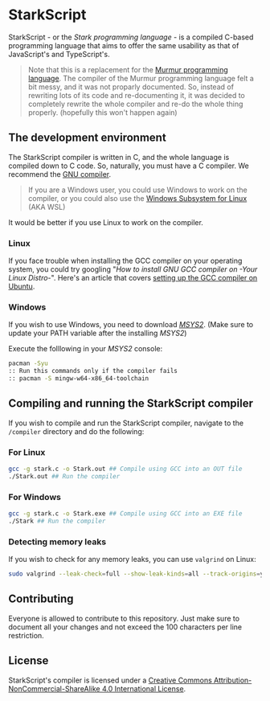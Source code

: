 # StarkScript

StarkScript - or the *Stark programming language* - is a compiled C-based programming language that aims to offer the same usability as that of JavaScript's and TypeScript's.

> Note that this is a replacement for the [Murmur programming language](https://github.com/EnderCommunity/Murmur). The compiler of the Murmur programming language felt a bit messy, and it was not proparly documented. So, instead of rewriting lots of its code and re-documenting it, it was decided to completely rewrite the whole compiler and re-do the whole thing properly. (hopefully this won't happen again)

## The development environment

The StarkScript compiler is written in C, and the whole language is compiled down to C code. So, naturally, you must have a C compiler. We recommend the [GNU compiler](https://gcc.gnu.org/).

> If you are a Windows user, you could use Windows to work on the compiler, or you could also use the [Windows Subsystem for Linux](https://docs.microsoft.com/en-us/windows/wsl/install) (AKA WSL)

It would be better if you use Linux to work on the compiler.

### Linux

If you face trouble when installing the GCC compiler on your operating system, you could try googling "*How to install GNU GCC compiler on -Your Linux Distro-*". Here's an article that covers [setting up the GCC compiler on Ubuntu](https://linuxize.com/post/how-to-install-gcc-compiler-on-ubuntu-18-04/).

### Windows

If you wish to use Windows, you need to download [*MSYS2*](https://www.msys2.org/). (Make sure to update your PATH variable after the installing *MSYS2*)

Execute the folllowing in your *MSYS2* console:

```sh
pacman -Syu
:: Run this commands only if the compiler fails
:: pacman -S mingw-w64-x86_64-toolchain
```

## Compiling and running the StarkScript compiler

If you wish to compile and run the StarkScript compiler, navigate to the `/compiler` directory and do the following:

### For Linux

```sh
gcc -g stark.c -o Stark.out ## Compile using GCC into an OUT file
./Stark.out ## Run the compiler
```

### For Windows

```sh
gcc -g stark.c -o Stark.exe ## Compile using GCC into an EXE file
./Stark ## Run the compiler
```

### Detecting memory leaks

If you wish to check for any memory leaks, you can use `valgrind` on Linux:

```sh
sudo valgrind --leak-check=full --show-leak-kinds=all --track-origins=yes ./Stark.out
```

## Contributing

Everyone is allowed to contribute to this repository. Just make sure to document all your changes and not exceed the 100 characters per line restriction.

## License

StarkScript's compiler is licensed under a [Creative Commons Attribution-NonCommercial-ShareAlike 4.0 International License](http://creativecommons.org/licenses/by-nc-sa/4.0/).
